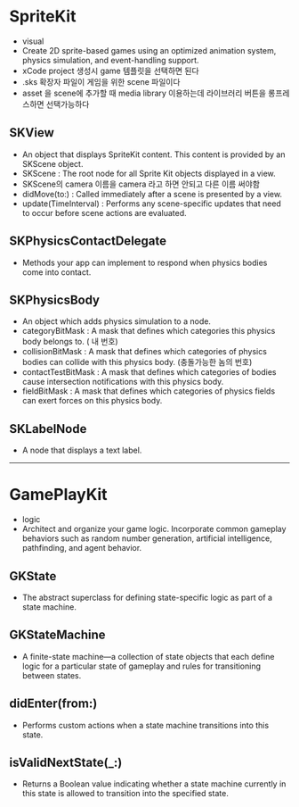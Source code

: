 #  SpriteKit

- visual
- Create 2D sprite-based games using an optimized animation system, physics simulation, and event-handling support.
- xCode project 생성시 game 템플릿을 선택하면 된다
- .sks 확장자 파일이 게임을 위한 scene 파일이다
- asset 을 scene에 추가할 때 media library 이용하는데 라이브러리 버튼을 롱프레스하면 선택가능하다


## SKView

- An object that displays SpriteKit content. This content is provided by an SKScene object.
- SKScene : The root node for all Sprite Kit objects displayed in a view.
- SKScene의 camera 이름을 camera 라고 하면 안되고 다른 이름 써야함
- didMove(to:) : Called immediately after a scene is presented by a view.
- update(TimeInterval) : Performs any scene-specific updates that need to occur before scene actions are evaluated.


## SKPhysicsContactDelegate

- Methods your app can implement to respond when physics bodies come into contact.

## SKPhysicsBody

- An object which adds physics simulation to a node.
- categoryBitMask : A mask that defines which categories this physics body belongs to. ( 내 번호)
- collisionBitMask : A mask that defines which categories of physics bodies can collide with this physics body. (충돌가능한 놈의 번호)
- contactTestBitMask : A mask that defines which categories of bodies cause intersection notifications with this physics body.
- fieldBitMask : A mask that defines which categories of physics fields can exert forces on this physics body.

## SKLabelNode
- A node that displays a text label.


--- 

# GamePlayKit

- logic
- Architect and organize your game logic. Incorporate common gameplay behaviors such as random number generation, artificial intelligence, pathfinding, and agent behavior.


## GKState

- The abstract superclass for defining state-specific logic as part of a state machine.


## GKStateMachine

- A finite-state machine—a collection of state objects that each define logic for a particular state of gameplay and rules for transitioning between states.


## didEnter(from:)

- Performs custom actions when a state machine transitions into this state.


## isValidNextState(_:)

- Returns a Boolean value indicating whether a state machine currently in this state is allowed to transition into the specified state.
